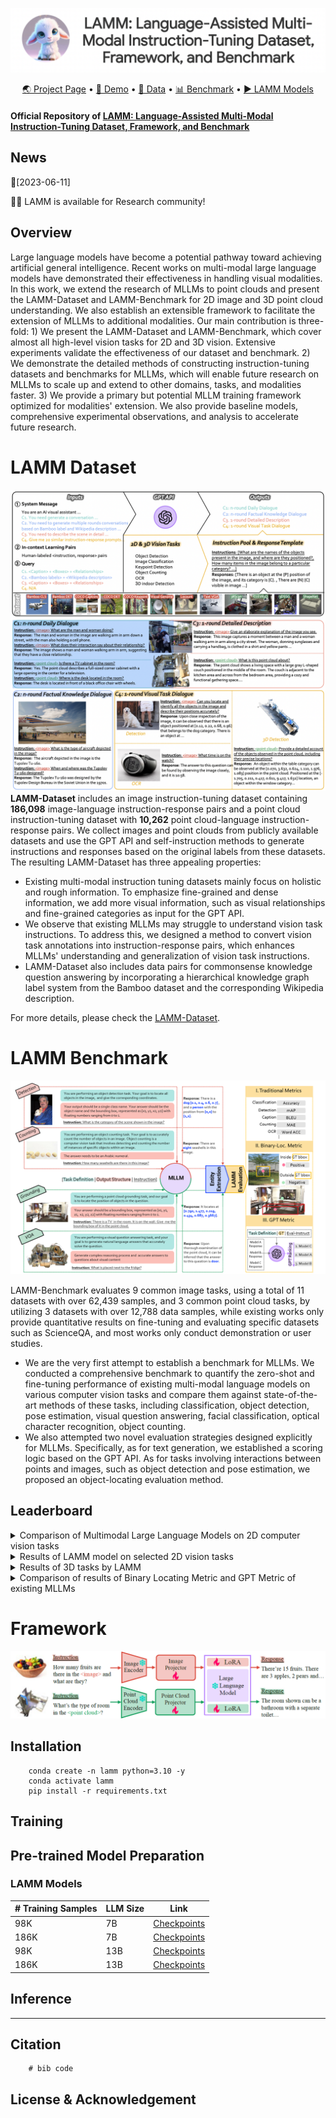 <!-- # 🐏LAMM: Language-Assisted Multi-Modal Instruction-Tuning Dataset, Framework, and Benchmark -->

![LAMM](./images/lamm.png)
<p align="center">
    <a href="https://openlamm.github.io/" target="_blank">🌏 Project Page</a> •  <a href="https://huggingface.co/spaces/openlamm/LAMM" target="_blank">🤗 Demo</a> • <a href="https://github.com/OpenLAMM/LAMM#lamm-dataset" target="_blank">📀 Data</a> • <a href="https://github.com/OpenLAMM/LAMM#lamm-benchmark" target="_blank">📊 Benchmark</a> • <a href="https://github.com/OpenLAMM/LAMM/blob/main/README.md#pre-trained-model-preparation" target="_blank">▶️ LAMM Models</a>
</p>

#### Official Repository of [LAMM: Language-Assisted Multi-Modal Instruction-Tuning Dataset, Framework, and Benchmark]()


## News
📆[2023-06-11]

👋🏻 LAMM is available for Research community!

## Overview
Large language models have become a potential pathway toward achieving artificial general intelligence. Recent works on multi-modal large language models have demonstrated their effectiveness in handling visual modalities. In this work, we extend the research of MLLMs to point clouds and present the LAMM-Dataset and LAMM-Benchmark for 2D image and 3D point cloud understanding. We also establish an extensible framework to facilitate the extension of MLLMs to additional modalities.
Our main contribution is three-fold: 1) We present the LAMM-Dataset and LAMM-Benchmark, which cover almost all high-level vision tasks for 2D and 3D vision. Extensive experiments validate the effectiveness of our dataset and benchmark. 2) We demonstrate the detailed methods of constructing instruction-tuning datasets and benchmarks for MLLMs, which will enable future research on MLLMs to scale up and extend to other domains, tasks, and modalities faster. 3) We provide a primary but potential MLLM training framework optimized for modalities' extension. We also provide baseline models, comprehensive experimental observations, and analysis to accelerate future research. 

# LAMM Dataset 

![LAMM-Dataset](./images/LAMM-Dataset.png)
**LAMM-Dataset** includes an image instruction-tuning dataset containing **186,098** image-language instruction-response pairs and a point cloud instruction-tuning dataset with **10,262** point cloud-language instruction-response pairs. We collect images and point clouds from publicly available datasets and use the GPT API and self-instruction methods to generate instructions and responses based on the original labels from these datasets. The resulting LAMM-Dataset has three appealing properties: 
- Existing multi-modal instruction tuning datasets mainly focus on holistic and rough information. To emphasize fine-grained and dense information, we add more visual information, such as visual relationships and fine-grained categories as input for the GPT API. 
- We observe that existing MLLMs may struggle to understand vision task instructions. To address this, we designed a method to convert vision task annotations into instruction-response pairs, which enhances MLLMs' understanding and generalization of vision task instructions. 
- LAMM-Dataset also includes data pairs for commonsense knowledge question answering by incorporating a hierarchical knowledge graph label system from the Bamboo dataset and the corresponding Wikipedia description.

For more details, please check the [LAMM-Dataset](./docs/DATASET.md).

# LAMM Benchmark

![](./images/LAMM-benchmark.png)

LAMM-Benchmark evaluates 9 common image tasks, using a total of 11 datasets with over 62,439 samples, and 3 common point cloud tasks, by utilizing 3 datasets with over 12,788 data samples, while existing works only provide quantitative results on fine-tuning and evaluating specific datasets such as ScienceQA, and most works only conduct demonstration or user studies. 
- We are the very first attempt to establish a benchmark for MLLMs. We conducted a comprehensive benchmark to quantify the zero-shot and fine-tuning performance of existing multi-modal language models on various computer vision tasks and compare them against state-of-the-art methods of these tasks, including classification, object detection, pose estimation, visual question answering, facial classification, optical character recognition, object counting. 
- We also attempted two novel evaluation strategies designed explicitly for MLLMs. Specifically, as for text generation, we established a scoring logic based on the GPT API. As for tasks involving interactions between points and images, such as object detection and pose estimation, we proposed an object-locating evaluation method.

## Leaderboard

<details><summary> Comparison of Multimodal Large Language Models on 2D computer vision tasks </summary>
<p>

| Task                  | Dataset                         | Metric     | SOTA           | LLaVA                        | MiniGPT4                    | mPLUG-owl         | LAMM                                  |
| --------------------- | ------------------------------- | ---------- | -------------- | ---------------------------- | --------------------------- | ----------------- | ------------------------------------- |
| Classification        | CIFAR10                         | Acc ↑      | 99.5           | **60.83**                    | 46.22                       | 42.5              | 34.5                                  |
| Detection             | VOC2012                         | mAP ↑      | 97.2           | 1.42                         | 0.92                        | 0.158             | **<u>4.82</u>**                       |
| VQA                   | SQAimage<br />AI2D              | Acc ↑      | 92.53<br />N/A | 40.5<br />18.13              | 43.43<br />Failed           | 36.39<br />19.31  | **<u>47.15</u>**<br />**<u>19.5</u>** |
| Image Caption         | flickr30k                       | BLEU4 ↑    | 30.1           | **<u>6.65</u>**              | 5.1                         | 2.74              | 0.70                                  |
| F-g clasification     | UCMerced                        | Acc ↑      | 100            | **<u>47</u>**                | 33.6                        | 32.5              | 13                                    |
| Counting              | FSC147                          | MAE ↓      | 10.79          | 56.2                         | Failed                      | 60.67             | **<u>53.97</u>**                      |
| OCR                   | SVT                             | Word Acc ↑ | 97.9           | **<u>37.78</u>**             | 16.97                       | 30.39             | 4.2                                   |
| Facial Classification | CelebA(Smile)<br />CelebA(Hair) | Acc ↑      | N/A<br />N/A   | Failed<br />**<u>46.42</u>** | **<u>66.36</u>**<br />43.47 | Failed<br />40.93 | 51.3<br />30.48                       |
| Keypoints Detection   | LSP                             | PCK ↑      | 99.5           | Failed                       | Failed                      | Failed            | Failed                                |
</p>
</details>



<details><summary> Results of LAMM model on selected 2D vision tasks </summary>
<p>

| Task                       | Dataset  | LAMM(Zero-Shot) | LAMM(Finetune) |
| -------------------------- | -------- | --------------- | -------------- |
| Classification **(Acc)**   | CIFAR10  | 34.5            | 91.2           |
| Object Detection **(Acc)** | VOC2012  | 4.82            | 13.48          |
| VQA **(mAP@0.5)**          | SQAimage | 47.15           | 74.27          |
</p>
</details>

<details><summary> Results of 3D tasks by LAMM </summary>
<p>

| Task                                         | Dataset   | SOTA  | LAMM (Zero-Shot) | LAMM (Finetune) |
| -------------------------------------------- | --------- | ----- | ---------------- | --------------- |
| 3D Object Detection **(mAP@0.5)**            | ScanNet   | 63.2  | 9.3              | 11.89           |
| Visual Grounding **(mAP@0.5)**               | ScanRefer | 54.59 | Failed           | 3.38            |
| 3D VQA **(Acc of multiple choice prolblem)** | ScanQA    | N/A   | 26.54            | 99.89           |
</p>
</details>

<details><summary> Comparison of results of Binary Locating Metric and GPT Metric of existing MLLMs </summary>
<p>

|                   | LLaVA | MiniGPT4 | mPLUG-owl | LAMM            |
| ----------------- | ----- | -------- | --------- | --------------- |
| Binary-Loc Metric | 14.73 | 13.12    | 4.42      | **<u>31.2</u>** |
| GPT Metric        | 11    | -        | -         | **<u>89</u>**   |
</p>
</details>

# Framework
![](./images/LAMM-Framework.png)
## Installation
```
    conda create -n lamm python=3.10 -y
    conda activate lamm
    pip install -r requirements.txt
```

## Training

## Pre-trained Model Preparation
### LAMM Models

| # Training Samples  | LLM Size | Link |
| -------------------------- | -------- | --------------- |
| 98K  | 7B            | [Checkpoints](https://huggingface.co/openlamm/lamm_7b_lora32_98k) |
| 186K  | 7B            | [Checkpoints](https://huggingface.co/openlamm/lamm_7b_lora32_186k) |
| 98K | 13B           | [Checkpoints](https://huggingface.co/openlamm/lamm_13b_lora32_98k) |
| 186K | 13B           | [Checkpoints](https://huggingface.co/openlamm/lamm_13b_lora_186k) |

## Inference


---

## Citation

```
    # bib code
```

## License & Acknowledgement
